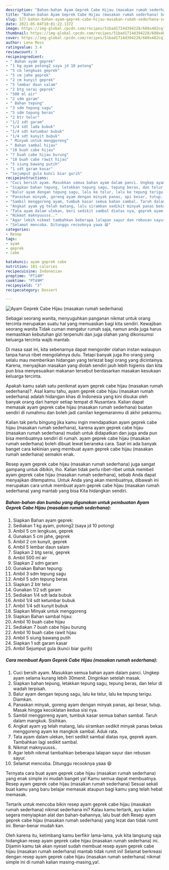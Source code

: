 ```yaml
---
description: "Bahan-bahan Ayam Geprek Cabe Hijau (masakan rumah sederhana) Sederhana dan Mudah Dibuat"
title: "Bahan-bahan Ayam Geprek Cabe Hijau (masakan rumah sederhana) Sederhana dan Mudah Dibuat"
slug: 577-bahan-bahan-ayam-geprek-cabe-hijau-masakan-rumah-sederhana-sederhana-dan-mudah-dibuat
date: 2021-05-04T10:01:22.137Z
image: https://img-global.cpcdn.com/recipes/51bad1714d394228/680x482cq70/ayam-geprek-cabe-hijau-masakan-rumah-sederhana-foto-resep-utama.jpg
thumbnail: https://img-global.cpcdn.com/recipes/51bad1714d394228/680x482cq70/ayam-geprek-cabe-hijau-masakan-rumah-sederhana-foto-resep-utama.jpg
cover: https://img-global.cpcdn.com/recipes/51bad1714d394228/680x482cq70/ayam-geprek-cabe-hijau-masakan-rumah-sederhana-foto-resep-utama.jpg
author: Lena Moss
ratingvalue: 3.4
reviewcount: 3
recipeingredient:
- " Bahan ayam geprek"
- "1 kg ayam potong2 saya jd 10 potong"
- "5 cm lengkuas geprek"
- "5 cm jahe geprek"
- "2 cm kunyit geprek"
- "5 lembar daun salam"
- "2 btg serai geprek"
- "500 ml air"
- "2 sdm garam"
- " Bahan tepung"
- "3 sdm tepung sagu"
- "5 sdm tepung beras"
- "2 btr telur"
- "1/2 sdt garam"
- "1/4 sdt lada bubuk"
- "1/4 sdt ketumbar bubuk"
- "1/4 sdt kunyit bubuk"
- " Minyak untuk menggoreng"
- " Bahan sambal hijau"
- "10 buah cabe hijau"
- "7 buah cabe hijau burung"
- "10 buah cabe rawit hijau"
- "5 siung bawang putih"
- "1 sdt garam kasar"
- "Sejumput gula kunci biar gurih"
recipeinstructions:
- "Cuci bersih ayam. Masukkan semua bahan ayam dalam panci. Ungkep ayam selama kurang lebih 30menit. Dinginkan setelah masak."
- "Siapkan bahan tepung, letakkan tepung sagu, tepung beras, dan telur di wadah terpisah."
- "Balur ayam dengan tepung sagu, lalu ke telur, lalu ke tepung terigu. Diamkan."
- "Panaskan minyak, goreng ayam dengan minyak panas, api besar, tutup. Masak hingga kecoklatan kedua sisi nya."
- "Sambil menggoreng ayam, tumbuk kasar semua bahan sambal. Taruh dalam mangkuk. Sisihkan."
- "Angkat ayam yg telah matang, lalu siramkan sedikit minyak panas bekas menggoreng ayam ke mangkok sambal. Aduk rata."
- "Tata ayam dalam ulekan, beri sedikit sambal diatas nya, geprek ayam. Tambahkan lagi sedikit sambal."
- "Nikmat maknyuusss.."
- "Agar lebih nikmat tambahkan beberapa lalapan sayur dan rebusan sayur."
- "Selamat mencoba. Ditunggu recooknya yaaa 😆"
categories:
- Resep
tags:
- ayam
- geprek
- cabe

katakunci: ayam geprek cabe 
nutrition: 161 calories
recipecuisine: Indonesian
preptime: "PT14M"
cooktime: "PT49M"
recipeyield: "3"
recipecategory: Dessert

---
```



![Ayam Geprek Cabe Hijau (masakan rumah sederhana)](https://img-global.cpcdn.com/recipes/51bad1714d394228/680x482cq70/ayam-geprek-cabe-hijau-masakan-rumah-sederhana-foto-resep-utama.jpg)

Sebagai seorang wanita, menyuguhkan panganan nikmat untuk orang tercinta merupakan suatu hal yang memuaskan bagi kita sendiri. Kewajiban seorang  wanita Tidak cuman mengatur rumah saja, namun anda juga harus memastikan kebutuhan gizi terpenuhi dan juga olahan yang dikonsumsi keluarga tercinta wajib mantab.

Di masa  saat ini, kita sebenarnya dapat mengorder olahan instan walaupun tanpa harus ribet mengolahnya dulu. Tetapi banyak juga lho orang yang selalu mau memberikan hidangan yang terlezat bagi orang yang dicintainya. Karena, menyajikan masakan yang diolah sendiri jauh lebih higienis dan kita pun bisa menyesuaikan makanan tersebut berdasarkan masakan kesukaan keluarga tercinta. 



Apakah kamu salah satu penikmat ayam geprek cabe hijau (masakan rumah sederhana)?. Asal kamu tahu, ayam geprek cabe hijau (masakan rumah sederhana) adalah hidangan khas di Indonesia yang kini disukai oleh banyak orang dari hampir setiap tempat di Nusantara. Kalian dapat memasak ayam geprek cabe hijau (masakan rumah sederhana) buatan sendiri di rumahmu dan boleh jadi camilan kegemaranmu di akhir pekanmu.

Kalian tak perlu bingung jika kamu ingin mendapatkan ayam geprek cabe hijau (masakan rumah sederhana), karena ayam geprek cabe hijau (masakan rumah sederhana) mudah untuk didapatkan dan juga anda pun bisa membuatnya sendiri di rumah. ayam geprek cabe hijau (masakan rumah sederhana) boleh dibuat lewat beraneka cara. Saat ini ada banyak banget cara kekinian yang membuat ayam geprek cabe hijau (masakan rumah sederhana) semakin enak.

Resep ayam geprek cabe hijau (masakan rumah sederhana) juga sangat gampang untuk dibikin, lho. Kalian tidak perlu ribet-ribet untuk membeli ayam geprek cabe hijau (masakan rumah sederhana), sebab Anda dapat menyajikan ditempatmu. Untuk Anda yang akan membuatnya, dibawah ini merupakan cara untuk membuat ayam geprek cabe hijau (masakan rumah sederhana) yang mantab yang bisa Kita hidangkan sendiri.

<!--inarticleads1-->

##### Bahan-bahan dan bumbu yang digunakan untuk pembuatan Ayam Geprek Cabe Hijau (masakan rumah sederhana):

1. Siapkan  Bahan ayam geprek:
1. Sediakan 1 kg ayam, potong2 (saya jd 10 potong)
1. Ambil 5 cm lengkuas, geprek
1. Gunakan 5 cm jahe, geprek
1. Ambil 2 cm kunyit, geprek
1. Ambil 5 lembar daun salam
1. Siapkan 2 btg serai, geprek
1. Ambil 500 ml air
1. Siapkan 2 sdm garam
1. Gunakan  Bahan tepung:
1. Ambil 3 sdm tepung sagu
1. Ambil 5 sdm tepung beras
1. Siapkan 2 btr telur
1. Gunakan 1/2 sdt garam
1. Sediakan 1/4 sdt lada bubuk
1. Ambil 1/4 sdt ketumbar bubuk
1. Ambil 1/4 sdt kunyit bubuk
1. Siapkan  Minyak untuk menggoreng
1. Siapkan  Bahan sambal hijau:
1. Ambil 10 buah cabe hijau
1. Sediakan 7 buah cabe hijau burung
1. Ambil 10 buah cabe rawit hijau
1. Ambil 5 siung bawang putih
1. Siapkan 1 sdt garam kasar
1. Ambil Sejumput gula (kunci biar gurih)




<!--inarticleads2-->

##### Cara membuat Ayam Geprek Cabe Hijau (masakan rumah sederhana):

1. Cuci bersih ayam. Masukkan semua bahan ayam dalam panci. Ungkep ayam selama kurang lebih 30menit. Dinginkan setelah masak.
1. Siapkan bahan tepung, letakkan tepung sagu, tepung beras, dan telur di wadah terpisah.
1. Balur ayam dengan tepung sagu, lalu ke telur, lalu ke tepung terigu. Diamkan.
1. Panaskan minyak, goreng ayam dengan minyak panas, api besar, tutup. Masak hingga kecoklatan kedua sisi nya.
1. Sambil menggoreng ayam, tumbuk kasar semua bahan sambal. Taruh dalam mangkuk. Sisihkan.
1. Angkat ayam yg telah matang, lalu siramkan sedikit minyak panas bekas menggoreng ayam ke mangkok sambal. Aduk rata.
1. Tata ayam dalam ulekan, beri sedikit sambal diatas nya, geprek ayam. Tambahkan lagi sedikit sambal.
1. Nikmat maknyuusss..
1. Agar lebih nikmat tambahkan beberapa lalapan sayur dan rebusan sayur.
1. Selamat mencoba. Ditunggu recooknya yaaa 😆




Ternyata cara buat ayam geprek cabe hijau (masakan rumah sederhana) yang enak simple ini mudah banget ya! Kamu semua dapat membuatnya. Resep ayam geprek cabe hijau (masakan rumah sederhana) Sesuai sekali buat kamu yang baru belajar memasak ataupun bagi kamu yang telah hebat memasak.

Tertarik untuk mencoba bikin resep ayam geprek cabe hijau (masakan rumah sederhana) nikmat sederhana ini? Kalau kamu tertarik, ayo kalian segera menyiapkan alat dan bahan-bahannya, lalu buat deh Resep ayam geprek cabe hijau (masakan rumah sederhana) yang lezat dan tidak rumit ini. Benar-benar mudah kan. 

Oleh karena itu, ketimbang kamu berfikir lama-lama, yuk kita langsung saja hidangkan resep ayam geprek cabe hijau (masakan rumah sederhana) ini. Dijamin kamu tak akan nyesel sudah membuat resep ayam geprek cabe hijau (masakan rumah sederhana) mantab tidak rumit ini! Selamat berkreasi dengan resep ayam geprek cabe hijau (masakan rumah sederhana) nikmat simple ini di rumah kalian masing-masing,ya!.

